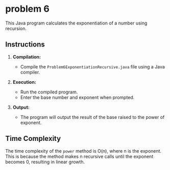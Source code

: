 # problem 6

This Java program calculates the exponentiation of a number using recursion.

## Instructions

1. **Compilation:**
   - Compile the `Problem6ExponentiationRecursive.java` file using a Java compiler.

2. **Execution:**
   - Run the compiled program.
   - Enter the base number and exponent when prompted.

3. **Output:**
   - The program will output the result of the base raised to the power of exponent.

## Time Complexity

The time complexity of the `power` method is O(n), where n is the exponent. This is because the method makes n recursive calls until the exponent becomes 0, resulting in linear growth.


